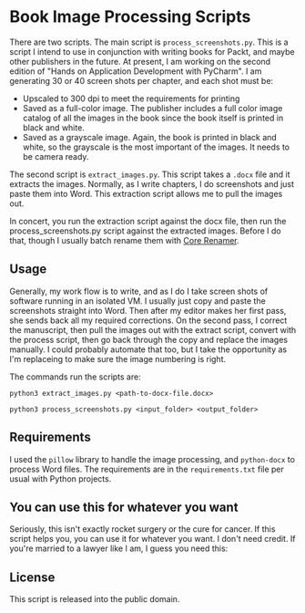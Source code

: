# Book Image Processing Scripts

There are two scripts.  The main script is ```process_screenshots.py```.  This is a script I intend to use in conjunction with writing books for Packt, and maybe other publishers in the future.  At present, I am working on the second edition of "Hands on Application Development with PyCharm".  I am generating 30 or 40 screen shots per chapter, and each shot must be:
* Upscaled to 300 dpi to meet the requirements for printing
* Saved as a full-color image.  The publisher includes a full color image catalog of all the images in the book since the book itself is printed in black and white.
* Saved as a grayscale image.  Again, the book is printed in black and white, so the grayscale is the most important of the images.  It needs to be camera ready.

The second script is ```extract_images.py```.  This script takes a ```.docx``` file and it extracts the images.  Normally, as I write chapters, I do screenshots and just paste them into Word.  This extraction script allows me to pull the images out.

In concert, you run the extraction script against the docx file, then run the process_screenshots.py script against the extracted images.  Before I do that, though I usually batch rename them with [Core Renamer](https://gitlab.com/cubocore/coreapps/corerenamer).

## Usage

Generally, my work flow is to write, and as I do I take screen shots of software running in an isolated VM.  I usually just copy and paste the screenshots straight into Word.  Then after my editor makes her first pass, she sends back all my required corrections.  On the second pass, I correct the manuscript, then pull the images out with the extract script, convert with the process script, then go back through the copy and replace the images manually.  I could probably automate that too, but I take the opportunity as I'm replaceing to make sure the image numbering is right.

The commands run the scripts are:

```python3 extract_images.py <path-to-docx-file.docx>```
    
```python3 process_screenshots.py <input_folder> <output_folder>```


## Requirements

I used the ```pillow``` library to handle the image processing, and ```python-docx``` to process Word files.  The requirements are in the ```requirements.txt``` file per usual with Python projects.

## You can use this for whatever you want

Seriously, this isn't exactly rocket surgery or the cure for cancer.  If this script helps you, you can use it for whatever you want.  I don't need credit.  If you're married to a lawyer like I am, I guess you need this:

## License

This script is released into the public domain.
